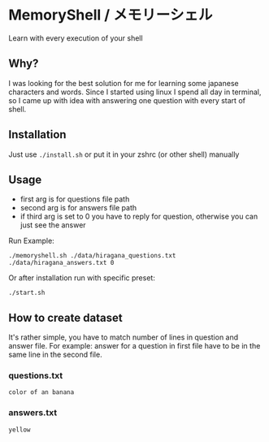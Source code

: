 # MemoryShell / メモリーシェル
Learn with every execution of your shell

## Why?
I was looking for the best solution for me for learning some japanese characters and words. Since I started using linux I spend all day in terminal, so I came up with idea with answering one question with every start of shell.

## Installation
Just use ``./install.sh`` or put it in your zshrc (or other shell) manually

## Usage
- first arg is for questions file path
- second arg is for answers file path
- if third arg is set to 0 you have to reply for question, otherwise you can just see the answer

Run Example:
```
./memoryshell.sh ./data/hiragana_questions.txt ./data/hiragana_answers.txt 0
```

Or after installation run with specific preset:
```
./start.sh
```

## How to create dataset
It's rather simple, you have to match number of lines in question and answer file. For example: answer for a question in first file have to be in the same line in the second file. 

### questions.txt

```
color of an banana
```

### answers.txt

```
yellow
```
